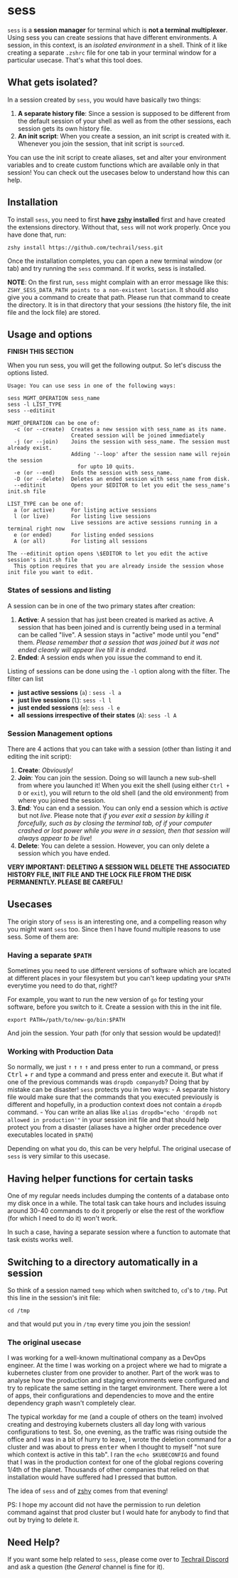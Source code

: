# sess

`sess` is a **session manager** for terminal which is **not a terminal multiplexer**. Using sess you can create sessions that have different environments. A session, in this context, is an _isolated environment_ in a shell. Think of it like creating a separate `.zshrc` file for one tab in your terminal window for a particular usecase. That's what this tool does. 

## What gets isolated?
In a session created by `sess`, you would have basically two things:

1. **A separate history file**: Since a session is supposed to be different from the default session of your shell as well as from the other sessions, each session gets its own history file.
2. **An init script**: When you create a session, an init script is created with it. Whenever you join the session, that init script is `source`d.

You can use the init script to create aliases, set and alter your environment variables and to create custom functions which are available only in that session! You can check out the usecases below to understand how this can help.
## Installation
To install `sess`, you need to first **have [zshy](https://github.com/techrail/zshy) installed** first and have created the extensions directory. Without that, `sess` will not work properly. Once you have done that, run: 

```
zshy install https://github.com/techrail/sess.git 
```

Once the installation completes, you can open a new terminal window (or tab) and try running the `sess` command. If it works, sess is installed.

**NOTE**: On the first run, `sess` might complain with an error message like this: `ZSHY_SESS_DATA_PATH points to a non-existent location`. It should also give you a command to create that  path. Please run that command to create the directory. It is in that directory that your sessions (the history file, the init file and the lock file) are stored.
## Usage and options
**FINISH THIS SECTION**


When you run sess, you will get the following output. So let's discuss the options listed.

```
Usage: You can use sess in one of the following ways:

sess MGMT_OPERATION sess_name
sess -l LIST_TYPE
sess --editinit

MGMT_OPERATION can be one of:
  -c (or --create)  Creates a new session with sess_name as its name.
                    Created session will be joined immediately
  -j (or --join)    Joins the session with sess_name. The session must already exist.
                    Adding '--loop' after the session name will rejoin the session
                      for upto 10 quits.
  -e (or --end)     Ends the session with sess_name.
  -D (or --delete)  Deletes an ended session with sess_name from disk.
  --editinit        Opens your $EDITOR to let you edit the sess_name's init.sh file

LIST_TYPE can be one of:
  a (or active)     For listing active sessions
  l (or live)       For listing live sessions
                    Live sessions are active sessions running in a terminal right now
  e (or ended)      For listing ended sessions
  A (or all)        For listing all sessions

The --editinit option opens \$EDITOR to let you edit the active session's init.sh file
  This option requires that you are already inside the session whose init file you want to edit.
```

### States of sessions and listing
A session can be in one of the two primary states after creation:

1. **Active**: A session that has just been created is marked as active. A session that has been joined and is currently being used in a terminal can be called "live". A session stays in "active" mode until you "end" them. _Please remember that a session that was joined but it was not ended cleanly will appear live till it is ended._
2. **Ended**: A session ends when you issue the command to end it. 

Listing of sessions can be done using the `-l` option along with the filter. The filter can list 

- **just active sessions** (`a`) : `sess -l a`
- **just live sessions** (`l`): `sess -l l`
- **just ended sessions** (`e`): `sess -l e` 
- **all sessions irrespective of their states** (`A`): `sess -l A`
### Session Management options
There are 4 actions that you can take with a session (other than listing it and editing the init script):

1. **Create**: _Obviously!_
2. **Join**: You can join the session. Doing so will launch a new sub-shell from where you launched it! When you exit the shell (using either `Ctrl + D` or `exit`), you will return to the old shell (and the old environment) from where you joined the session. 
3. **End**: You can end a session. You can only end a session which is _active_ but not _live_. Please note that _if you ever exit a session by killing it forcefully, such as by closing the terminal tab, of if your computer crashed or lost power while you were in a session, then that session will always appear to be live_!
4. **Delete**: You can delete a session. However, you can only delete a session which you have ended. 

**VERY IMPORTANT: DELETING A SESSION WILL DELETE THE ASSOCIATED HISTORY FILE, INIT FILE AND THE LOCK FILE FROM THE DISK PERMANENTLY. PLEASE BE CAREFUL!**
## Usecases
The origin story of `sess` is an interesting one, and a compelling reason why you might want `sess` too. Since then I have found multiple reasons to use sess. Some of them are: 
### Having a separate `$PATH`
Sometimes you need to use different versions of software which are located at different places in your filesystem but you can't keep updating your `$PATH` everytime you need to do that, right!?

For example, you want to run the new version of `go` for testing your software, before you switch to it. Create a session with this in the init file.

```
export PATH=/path/to/new-go/bin:$PATH
```

And join the session. Your path (for only that session would be updated)!
### Working with Production Data
So normally, we just <kbd>↑</kbd>  <kbd>↑</kbd>  <kbd>↑</kbd>  <kbd>↑</kbd>   and press enter to run a command, or press <kbd>Ctrl</kbd> + <kbd>r</kbd>  and type a command and press enter and execute it. But what if one of the previous commands was  `dropdb companydb`? Doing that by mistake can be disaster! `sess` protects you in two ways: 
	- A separate history file would make sure that the commands that you executed previously is different and hopefully, in a production context does not contain a `dropdb` command.
	- You can write an alias like `alias dropdb="echo 'dropdb not allowed in production'"` in your session init file and that should help protect you from a disaster (aliases have a higher order precedence over executables located in `$PATH`)

Depending on what you do, this can be very helpful. The original usecase of `sess` is very similar to this usecase.
## Having helper functions for certain tasks
One of my regular needs includes dumping the contents of a database onto my disk once in a while. The total task can take hours and includes issuing around 30-40 commands to do it properly or else the rest of the workflow (for which I need to do it) won't work.

In such a case, having a separate session where a function to automate that task exists works well.
## Switching to a directory automatically in a session
So think of a session named `temp` which when switched to, `cd`'s to `/tmp`. Put this line in the session's init file: 

```
cd /tmp
```

and that would put you in `/tmp` every time you join the session!

### The original usecase
I was working for a well-known multinational company as a DevOps engineer. At the time I was working on a project where we had to migrate a kubernetes cluster from one provider to another. Part of the work was to analyse how the production and staging environments were configured and try to replicate the same setting in the target environment. There were a lot of apps, their configurations and dependencies to move and the entire dependency graph wasn't completely clear.

The typical workday for me (and a couple of others on the team) involved creating and destroying kubernets clusters all day long with various configurations to test. So, one evening, as the traffic was rising outside the office and I was in a bit of hurry to leave, I wrote the deletion command for a cluster and was about to press <kbd>enter</kbd> when I thought to myself "not sure which context is active in this tab". I ran the `echo $KUBECONFIG` and found that I was in the production context for one of the global regions covering 1/4th of the planet. Thousands of other companies that relied on that installation would have suffered had I pressed that button.

The idea of `sess` and of [zshy](https://github.com/techrail/zshy) comes from that evening!

PS: I hope my account did not have the permission to run deletion command against that prod cluster but I would hate for anybody to find that out by trying to delete it.

## Need Help? 
If you want some help related to `sess`, please come over to [Techrail Discord](https://discord.gg/aKkWFghPrV) and ask a question (the _General_ channel is fine for it).
